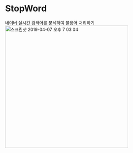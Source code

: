 # StopWord

네이버 실시간 검색어를 분석하여 불용어 처리하기
<img width="399" alt="스크린샷 2019-04-07 오후 7 03 04" src="https://user-images.githubusercontent.com/25144780/55682293-986b0000-596c-11e9-8b98-2913974f9256.png">
